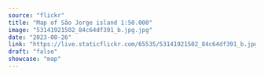 ```yaml
---
source: "flickr"
title: "Map of São Jorge island 1:50.000"
image: "53141921502_84c64df391_b.jpg.jpg"
date: "2023-08-26"
link: "https://live.staticflickr.com/65535/53141921502_84c64df391_b.jpg"
draft: "false"
showcase: "map"
---
```

